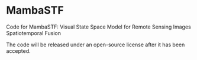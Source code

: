 # MambaSTF
Code for MambaSTF: Visual State Space Model for Remote Sensing Images Spatiotemporal Fusion

The code will be released under an open-source license after it has been accepted.